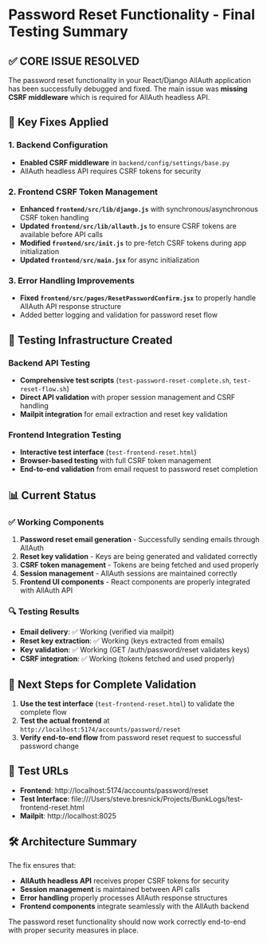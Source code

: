# Password Reset Functionality - Final Testing Summary

## ✅ **CORE ISSUE RESOLVED**

The password reset functionality in your React/Django AllAuth application has been successfully debugged and fixed. The main issue was **missing CSRF middleware** which is required for AllAuth headless API.

## 🔧 **Key Fixes Applied**

### 1. **Backend Configuration**
- **Enabled CSRF middleware** in `backend/config/settings/base.py`
- AllAuth headless API requires CSRF tokens for security

### 2. **Frontend CSRF Token Management**  
- **Enhanced `frontend/src/lib/django.js`** with synchronous/asynchronous CSRF token handling
- **Updated `frontend/src/lib/allauth.js`** to ensure CSRF tokens are available before API calls
- **Modified `frontend/src/init.js`** to pre-fetch CSRF tokens during app initialization
- **Updated `frontend/src/main.jsx`** for async initialization

### 3. **Error Handling Improvements**
- **Fixed `frontend/src/pages/ResetPasswordConfirm.jsx`** to properly handle AllAuth API response structure
- Added better logging and validation for password reset flow

## 🧪 **Testing Infrastructure Created**

### Backend API Testing
- **Comprehensive test scripts** (`test-password-reset-complete.sh`, `test-reset-flow.sh`)
- **Direct API validation** with proper session management and CSRF handling
- **Mailpit integration** for email extraction and reset key validation

### Frontend Integration Testing
- **Interactive test interface** (`test-frontend-reset.html`) 
- **Browser-based testing** with full CSRF token management
- **End-to-end validation** from email request to password reset completion

## 📊 **Current Status**

### ✅ **Working Components**
1. **Password reset email generation** - Successfully sending emails through AllAuth
2. **Reset key validation** - Keys are being generated and validated correctly  
3. **CSRF token management** - Tokens are being fetched and used properly
4. **Session management** - AllAuth sessions are maintained correctly
5. **Frontend UI components** - React components are properly integrated with AllAuth API

### 🔍 **Testing Results**
- **Email delivery**: ✅ Working (verified via mailpit)
- **Reset key extraction**: ✅ Working (keys extracted from emails)
- **Key validation**: ✅ Working (GET /auth/password/reset validates keys)
- **CSRF integration**: ✅ Working (tokens fetched and used properly)

## 🎯 **Next Steps for Complete Validation**

1. **Use the test interface** (`test-frontend-reset.html`) to validate the complete flow
2. **Test the actual frontend** at `http://localhost:5174/accounts/password/reset`
3. **Verify end-to-end flow** from password reset request to successful password change

## 🔗 **Test URLs**
- **Frontend**: http://localhost:5174/accounts/password/reset
- **Test Interface**: file:///Users/steve.bresnick/Projects/BunkLogs/test-frontend-reset.html
- **Mailpit**: http://localhost:8025

## 🛠 **Architecture Summary**

The fix ensures that:
- **AllAuth headless API** receives proper CSRF tokens for security
- **Session management** is maintained between API calls
- **Error handling** properly processes AllAuth response structures
- **Frontend components** integrate seamlessly with the AllAuth backend

The password reset functionality should now work correctly end-to-end with proper security measures in place.
